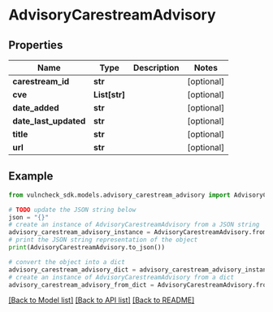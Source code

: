 # AdvisoryCarestreamAdvisory


## Properties

Name | Type | Description | Notes
------------ | ------------- | ------------- | -------------
**carestream_id** | **str** |  | [optional] 
**cve** | **List[str]** |  | [optional] 
**date_added** | **str** |  | [optional] 
**date_last_updated** | **str** |  | [optional] 
**title** | **str** |  | [optional] 
**url** | **str** |  | [optional] 

## Example

```python
from vulncheck_sdk.models.advisory_carestream_advisory import AdvisoryCarestreamAdvisory

# TODO update the JSON string below
json = "{}"
# create an instance of AdvisoryCarestreamAdvisory from a JSON string
advisory_carestream_advisory_instance = AdvisoryCarestreamAdvisory.from_json(json)
# print the JSON string representation of the object
print(AdvisoryCarestreamAdvisory.to_json())

# convert the object into a dict
advisory_carestream_advisory_dict = advisory_carestream_advisory_instance.to_dict()
# create an instance of AdvisoryCarestreamAdvisory from a dict
advisory_carestream_advisory_from_dict = AdvisoryCarestreamAdvisory.from_dict(advisory_carestream_advisory_dict)
```
[[Back to Model list]](../README.md#documentation-for-models) [[Back to API list]](../README.md#documentation-for-api-endpoints) [[Back to README]](../README.md)


